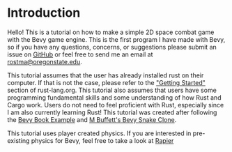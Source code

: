 # Introduction

Hello! This is a tutorial on how to make a simple 2D space combat game with
the Bevy game engine. This is the first program I have made with Bevy, so if
you have any questions, concerns, or suggestions please submit an issue on
[GitHub](https://github.com/mattrost/meteors)
 or feel free to send me an email at
[rostma@oregonstate.edu](mailto:rostma@oregonstate.edu).

This tutorial assumes that the user has already installed rust on their
computer. If that is not the case, please refer to the
["Getting Started"](https://www.rust-lang.org/tools/install)
section of rust-lang.org. This tutorial also assumes that users have some
programming fundamental skills and some understanding of how Rust and
Cargo work. Users do not need to feel proficient with Rust, especially since
I am also currently learning Rust! This tutorial was created after following
the
[Bevy Book Example](https://bevyengine.org/learn/book/introduction/)
and
[M Buffett's Bevy Snake Clone](https://mbuffett.com/posts/bevy-snake-tutorial/).

This tutorial uses player created physics. If you are interested in pre-existing
physics for Bevy, feel free to take a look at [Rapier](https://crates.io/crates/rapier2d)
